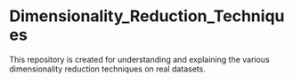 # Dimensionality_Reduction_Techniques
This repository is created for understanding and explaining the various dimensionality reduction techniques on real datasets.
